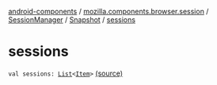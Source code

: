[android-components](../../../index.md) / [mozilla.components.browser.session](../../index.md) / [SessionManager](../index.md) / [Snapshot](index.md) / [sessions](./sessions.md)

# sessions

`val sessions: `[`List`](https://kotlinlang.org/api/latest/jvm/stdlib/kotlin.collections/-list/index.html)`<`[`Item`](-item/index.md)`>` [(source)](https://github.com/mozilla-mobile/android-components/blob/master/components/browser/session/src/main/java/mozilla/components/browser/session/SessionManager.kt#L241)